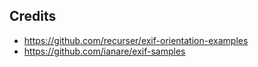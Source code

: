 
## Credits

- https://github.com/recurser/exif-orientation-examples
- https://github.com/ianare/exif-samples

